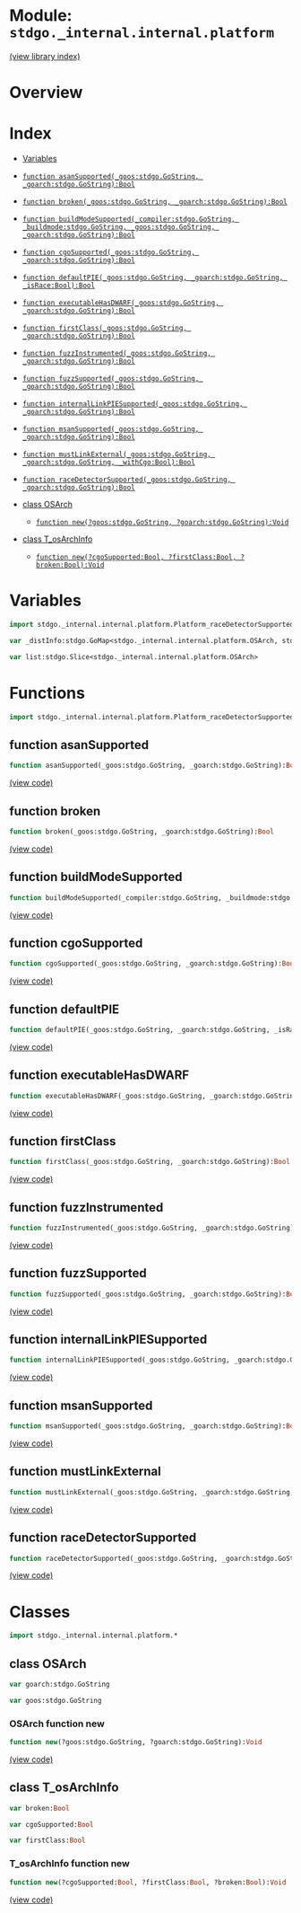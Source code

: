 # Module: `stdgo._internal.internal.platform`

[(view library index)](../../../stdgo.md)


# Overview


# Index


- [Variables](<#variables>)

- [`function asanSupported(_goos:stdgo.GoString, _goarch:stdgo.GoString):Bool`](<#function-asansupported>)

- [`function broken(_goos:stdgo.GoString, _goarch:stdgo.GoString):Bool`](<#function-broken>)

- [`function buildModeSupported(_compiler:stdgo.GoString, _buildmode:stdgo.GoString, _goos:stdgo.GoString, _goarch:stdgo.GoString):Bool`](<#function-buildmodesupported>)

- [`function cgoSupported(_goos:stdgo.GoString, _goarch:stdgo.GoString):Bool`](<#function-cgosupported>)

- [`function defaultPIE(_goos:stdgo.GoString, _goarch:stdgo.GoString, _isRace:Bool):Bool`](<#function-defaultpie>)

- [`function executableHasDWARF(_goos:stdgo.GoString, _goarch:stdgo.GoString):Bool`](<#function-executablehasdwarf>)

- [`function firstClass(_goos:stdgo.GoString, _goarch:stdgo.GoString):Bool`](<#function-firstclass>)

- [`function fuzzInstrumented(_goos:stdgo.GoString, _goarch:stdgo.GoString):Bool`](<#function-fuzzinstrumented>)

- [`function fuzzSupported(_goos:stdgo.GoString, _goarch:stdgo.GoString):Bool`](<#function-fuzzsupported>)

- [`function internalLinkPIESupported(_goos:stdgo.GoString, _goarch:stdgo.GoString):Bool`](<#function-internallinkpiesupported>)

- [`function msanSupported(_goos:stdgo.GoString, _goarch:stdgo.GoString):Bool`](<#function-msansupported>)

- [`function mustLinkExternal(_goos:stdgo.GoString, _goarch:stdgo.GoString, _withCgo:Bool):Bool`](<#function-mustlinkexternal>)

- [`function raceDetectorSupported(_goos:stdgo.GoString, _goarch:stdgo.GoString):Bool`](<#function-racedetectorsupported>)

- [class OSArch](<#class-osarch>)

  - [`function new(?goos:stdgo.GoString, ?goarch:stdgo.GoString):Void`](<#osarch-function-new>)

- [class T\_osArchInfo](<#class-t_osarchinfo>)

  - [`function new(?cgoSupported:Bool, ?firstClass:Bool, ?broken:Bool):Void`](<#t_osarchinfo-function-new>)

# Variables


```haxe
import stdgo._internal.internal.platform.Platform_raceDetectorSupported
```


```haxe
var _distInfo:stdgo.GoMap<stdgo._internal.internal.platform.OSArch, stdgo._internal.internal.platform.T_osArchInfo>
```


```haxe
var list:stdgo.Slice<stdgo._internal.internal.platform.OSArch>
```


# Functions


```haxe
import stdgo._internal.internal.platform.Platform_raceDetectorSupported
```


## function asanSupported


```haxe
function asanSupported(_goos:stdgo.GoString, _goarch:stdgo.GoString):Bool
```


[\(view code\)](<./Platform_raceDetectorSupported.hx#L2>)


## function broken


```haxe
function broken(_goos:stdgo.GoString, _goarch:stdgo.GoString):Bool
```


[\(view code\)](<./Platform_raceDetectorSupported.hx#L2>)


## function buildModeSupported


```haxe
function buildModeSupported(_compiler:stdgo.GoString, _buildmode:stdgo.GoString, _goos:stdgo.GoString, _goarch:stdgo.GoString):Bool
```


[\(view code\)](<./Platform_raceDetectorSupported.hx#L2>)


## function cgoSupported


```haxe
function cgoSupported(_goos:stdgo.GoString, _goarch:stdgo.GoString):Bool
```


[\(view code\)](<./Platform_raceDetectorSupported.hx#L2>)


## function defaultPIE


```haxe
function defaultPIE(_goos:stdgo.GoString, _goarch:stdgo.GoString, _isRace:Bool):Bool
```


[\(view code\)](<./Platform_raceDetectorSupported.hx#L2>)


## function executableHasDWARF


```haxe
function executableHasDWARF(_goos:stdgo.GoString, _goarch:stdgo.GoString):Bool
```


[\(view code\)](<./Platform_raceDetectorSupported.hx#L2>)


## function firstClass


```haxe
function firstClass(_goos:stdgo.GoString, _goarch:stdgo.GoString):Bool
```


[\(view code\)](<./Platform_raceDetectorSupported.hx#L2>)


## function fuzzInstrumented


```haxe
function fuzzInstrumented(_goos:stdgo.GoString, _goarch:stdgo.GoString):Bool
```


[\(view code\)](<./Platform_raceDetectorSupported.hx#L2>)


## function fuzzSupported


```haxe
function fuzzSupported(_goos:stdgo.GoString, _goarch:stdgo.GoString):Bool
```


[\(view code\)](<./Platform_raceDetectorSupported.hx#L2>)


## function internalLinkPIESupported


```haxe
function internalLinkPIESupported(_goos:stdgo.GoString, _goarch:stdgo.GoString):Bool
```


[\(view code\)](<./Platform_raceDetectorSupported.hx#L2>)


## function msanSupported


```haxe
function msanSupported(_goos:stdgo.GoString, _goarch:stdgo.GoString):Bool
```


[\(view code\)](<./Platform_raceDetectorSupported.hx#L2>)


## function mustLinkExternal


```haxe
function mustLinkExternal(_goos:stdgo.GoString, _goarch:stdgo.GoString, _withCgo:Bool):Bool
```


[\(view code\)](<./Platform_raceDetectorSupported.hx#L2>)


## function raceDetectorSupported


```haxe
function raceDetectorSupported(_goos:stdgo.GoString, _goarch:stdgo.GoString):Bool
```


[\(view code\)](<./Platform_raceDetectorSupported.hx#L2>)


# Classes


```haxe
import stdgo._internal.internal.platform.*
```


## class OSArch


```haxe
var goarch:stdgo.GoString
```


```haxe
var goos:stdgo.GoString
```


### OSArch function new


```haxe
function new(?goos:stdgo.GoString, ?goarch:stdgo.GoString):Void
```


[\(view code\)](<./Platform_OSArch.hx#L5>)


## class T\_osArchInfo


```haxe
var broken:Bool
```


```haxe
var cgoSupported:Bool
```


```haxe
var firstClass:Bool
```


### T\_osArchInfo function new


```haxe
function new(?cgoSupported:Bool, ?firstClass:Bool, ?broken:Bool):Void
```


[\(view code\)](<./Platform_T_osArchInfo.hx#L6>)


